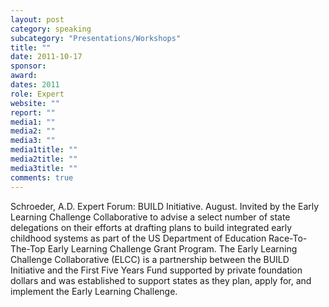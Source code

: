 ```yaml
---
layout: post
category: speaking
subcategory: "Presentations/Workshops"
title: ""
date: 2011-10-17
sponsor:
award:
dates: 2011
role: Expert
website: ""
report: ""
media1: ""
media2: ""
media3: ""
media1title: ""
media2title: ""
media3title: ""
comments: true
---
```


Schroeder, A.D. Expert Forum: BUILD Initiative. August. Invited by the Early Learning Challenge Collaborative to advise a select number of state delegations on their efforts at drafting plans to build integrated early childhood systems as part of the US Department of Education Race-To-The-Top Early Learning Challenge Grant Program. The Early Learning Challenge Collaborative (ELCC) is a partnership between the BUILD Initiative and the First Five Years Fund supported by private foundation dollars and was established to support states as they plan, apply for, and implement the Early Learning Challenge.

